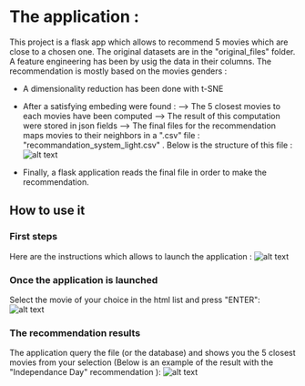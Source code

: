 # The application :

This project is a flask app which allows to recommend 5 movies which are close to a chosen one.
The original datasets are in the "original_files" folder. A feature engineering has been by usig the data in their columns.
The recommendation is mostly based on the movies genders :
- A dimensionality reduction has been done with t-SNE


- After a satisfying embeding were found :
--> The 5 closest movies to each movies have been computed
--> The result of this computation were stored in json fields
--> The final files for the recommendation maps movies to their neighbors in a ".csv" file : "recommandation_system_light.csv" . Below is the structure of this file :
![alt text](https://github.com/E-tanok/Recommandation_movie_recommendation-system/blob/master/project_instructions/final_file_structure.png)

- Finally, a flask application reads the final file in order to make the recommendation.



## How to use it

### First steps

Here are the instructions which allows to launch the application :
![alt text](https://github.com/E-tanok/Recommandation_movie_recommendation-system/blob/master/project_instructions/first_steps.png)


### Once the application is launched

Select the movie of your choice in the html list and press "ENTER":
![alt text](https://github.com/E-tanok/Recommandation_movie_recommendation-system/blob/master/project_instructions/selecting_movie.png)


### The recommendation results

The application query the file (or the database) and shows you the 5 closest movies from your selection (Below is an example of the result with the "Independance Day" recommendation ):
![alt text](https://github.com/E-tanok/Recommandation_movie_recommendation-system/blob/master/project_instructions/results.png)
